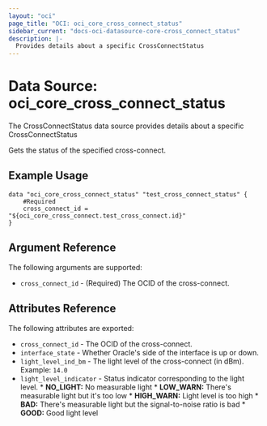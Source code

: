```yaml
---
layout: "oci"
page_title: "OCI: oci_core_cross_connect_status"
sidebar_current: "docs-oci-datasource-core-cross_connect_status"
description: |-
  Provides details about a specific CrossConnectStatus
---
```


# Data Source: oci_core_cross_connect_status
The CrossConnectStatus data source provides details about a specific CrossConnectStatus

Gets the status of the specified cross-connect.


## Example Usage

```hcl
data "oci_core_cross_connect_status" "test_cross_connect_status" {
	#Required
	cross_connect_id = "${oci_core_cross_connect.test_cross_connect.id}"
}
```

## Argument Reference

The following arguments are supported:

* `cross_connect_id` - (Required) The OCID of the cross-connect.


## Attributes Reference

The following attributes are exported:

* `cross_connect_id` - The OCID of the cross-connect.
* `interface_state` - Whether Oracle's side of the interface is up or down.
* `light_level_ind_bm` - The light level of the cross-connect (in dBm).  Example: `14.0` 
* `light_level_indicator` - Status indicator corresponding to the light level.    * **NO_LIGHT:** No measurable light    * **LOW_WARN:** There's measurable light but it's too low    * **HIGH_WARN:** Light level is too high    * **BAD:** There's measurable light but the signal-to-noise ratio is bad    * **GOOD:** Good light level 

